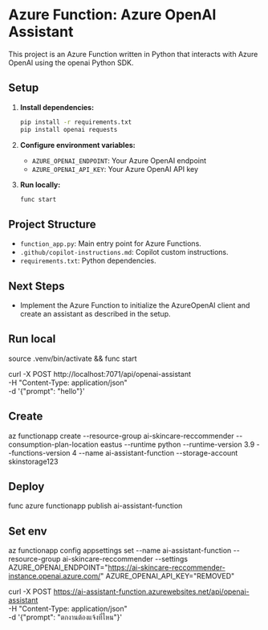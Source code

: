 # Azure Function: Azure OpenAI Assistant

This project is an Azure Function written in Python that interacts with Azure OpenAI using the openai Python SDK.

## Setup

1. **Install dependencies:**
   ```sh
   pip install -r requirements.txt
   pip install openai requests
   ```
2. **Configure environment variables:**
   - `AZURE_OPENAI_ENDPOINT`: Your Azure OpenAI endpoint
   - `AZURE_OPENAI_API_KEY`: Your Azure OpenAI API key

3. **Run locally:**
   ```sh
   func start
   ```

## Project Structure
- `function_app.py`: Main entry point for Azure Functions.
- `.github/copilot-instructions.md`: Copilot custom instructions.
- `requirements.txt`: Python dependencies.

## Next Steps
- Implement the Azure Function to initialize the AzureOpenAI client and create an assistant as described in the setup.

## Run local
source .venv/bin/activate && func start

curl -X POST http://localhost:7071/api/openai-assistant \
  -H "Content-Type: application/json" \
  -d '{"prompt": "hello"}'

## Create
az functionapp create --resource-group ai-skincare-reccommender --consumption-plan-location eastus --runtime python --runtime-version 3.9 --functions-version 4 --name ai-assistant-function --storage-account skinstorage123

## Deploy
func azure functionapp publish ai-assistant-function

## Set env
az functionapp config appsettings set --name ai-assistant-function --resource-group ai-skincare-reccommender --settings AZURE_OPENAI_ENDPOINT="https://ai-skincare-reccommender-instance.openai.azure.com/" AZURE_OPENAI_API_KEY="REMOVED"

curl -X POST https://ai-assistant-function.azurewebsites.net/api/openai-assistant \
  -H "Content-Type: application/json" \
  -d '{"prompt": "ตกงานต้องแจ้งที่ไหน"}'